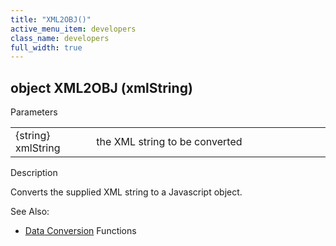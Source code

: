 ```yaml
---
title: "XML2OBJ()"
active_menu_item: developers
class_name: developers
full_width: true
---
```



## object XML2OBJ (xmlString)

Parameters

<table>
<tr>
<td width="120">
{string} xmlString

</td>
<td width="13">
</td>
<td width="747">
the XML string to be converted

</td>
</tr>
</table>

Description

Converts the supplied XML string to a Javascript object.

See Also:

 - [Data Conversion](index) Functions

